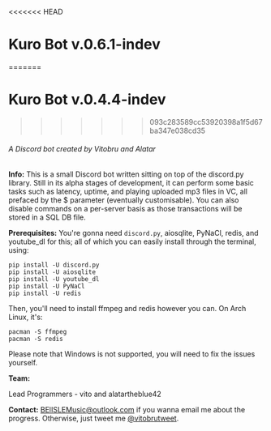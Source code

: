 <<<<<<< HEAD
# Kuro Bot v.0.6.1-indev
=======
# Kuro Bot v.0.4.4-indev
>>>>>>> 093c283589cc53920398a1f5d67ba347e038cd35

###### A Discord bot created by Vitobru and Alatar

**Info:** This is a small Discord bot written sitting on top of the discord.py library. Still in its alpha stages of development, it can perform some basic tasks such as latency, uptime, and playing uploaded mp3 files in VC, all prefaced by the $ parameter (eventually customisable). You can also disable commands on a per-server basis as those transactions will be stored in a SQL DB file.

**Prerequisites:** You're gonna need `discord.py`, aiosqlite, PyNaCl, redis, and youtube_dl for this; all of which you can easily install through the terminal, using:
```
pip install -U discord.py
pip install -U aiosqlite
pip install -U youtube_dl
pip install -U PyNaCl
pip install -U redis
```

Then, you'll need to install ffmpeg and redis however you can.
On Arch Linux, it's:
```
pacman -S ffmpeg
pacman -S redis
```

Please note that Windows is not supported, you will need to fix the issues yourself.

**Team:**

Lead Programmers - vito and alatartheblue42

**Contact:** [BElISLEMusic@outlook.com](mailto:BElISLEMusic@outlook.com) if you wanna email me about the progress. Otherwise, just tweet me [@vitobrutweet](https://twitter.com/vitobrutweet/).
